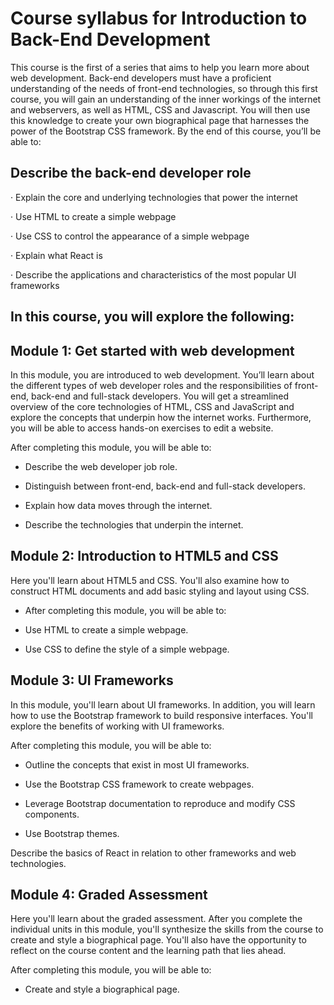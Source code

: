 # Course syllabus for Introduction to Back-End Development
This course is the first of a series that aims to help you learn more about web development. Back-end developers must have a proficient understanding of the needs of front-end technologies, so through this first course, you will gain an understanding of the inner workings of the internet and webservers, as well as HTML, CSS and Javascript. You will then use this knowledge to create your own biographical page that harnesses the power of the Bootstrap CSS framework. By the end of this course, you’ll be able to:   
## Describe the back-end developer role

  ·       Explain the core and underlying technologies that power the internet

  ·       Use HTML to create a simple webpage

  ·       Use CSS to control the appearance of a simple webpage

  ·       Explain what React is

  ·       Describe the applications and characteristics of the most popular UI frameworks

## In this course, you will explore the following:


## Module 1: Get started with web development 
In this module, you are introduced to web development. You’ll learn about the different types of web developer roles and the responsibilities of front-end, back-end and full-stack developers. You will get a streamlined overview of the core technologies of HTML, CSS and JavaScript and explore the concepts that underpin how the internet works. Furthermore, you will be able to access hands-on exercises to edit a website. 

 After completing this module, you will be able to: 
- Describe the web developer job role. 

- Distinguish between front-end, back-end and full-stack developers.

- Explain how data moves through the internet.

- Describe the technologies that underpin the internet.  

## Module 2: Introduction to HTML5 and CSS  

Here you'll learn about HTML5 and CSS. You'll also examine how to construct HTML documents and add basic styling and layout using CSS. 

- After completing this module, you will be able to: 

- Use HTML to create a simple webpage.

- Use CSS to define the style of a simple webpage. 

## Module 3: UI Frameworks
In this module, you'll learn about UI frameworks. In addition, you will learn how to use the Bootstrap framework to build responsive interfaces. You'll explore the benefits of working with UI frameworks. 

After completing this module, you will be able to: 

- Outline the concepts that exist in most UI frameworks.

- Use the Bootstrap CSS framework to create webpages.

- Leverage Bootstrap documentation to reproduce and modify CSS components.

- Use Bootstrap themes. 

Describe the basics of React in relation to other frameworks and web technologies.

## Module 4: Graded Assessment
Here you'll learn about the graded assessment. After you complete the individual units in this module, you'll synthesize the skills from the course to create and style a biographical page. You'll also have the opportunity to reflect on the course content and the learning path that lies ahead. 

After completing this module, you will be able to: 

- Create and style a biographical page.










